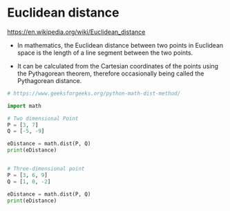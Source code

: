 # Euclidean distance

https://en.wikipedia.org/wiki/Euclidean_distance


- In mathematics, the Euclidean distance between two points in Euclidean space is the length of a line segment between the two points. 

- It can be calculated from the Cartesian coordinates of the points using the Pythagorean theorem, therefore occasionally being called the Pythagorean distance.

```python
# https://www.geeksforgeeks.org/python-math-dist-method/

import math 

# Two dimensional Point 
P = [3, 7]
Q = [-5, -9]

eDistance = math.dist(P, Q) 
print(eDistance)


# Three-dimensional point 
P = [3, 6, 9] 
Q = [1, 0, -2] 

eDistance = math.dist(P, Q) 
print(eDistance) 
```
